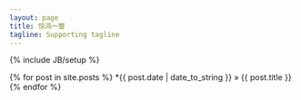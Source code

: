 ```yaml
---
layout: page
title: 惊鸿一瞥
tagline: Supporting tagline
---
```

{% include JB/setup %}

{% for post in site.posts %}
*{{ post.date | date_to_string }} » {{ post.title }}
{% endfor %}
